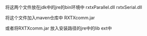 
将这两个文件放在jdk中的jre的bin环境中
rxtxParallel.dll
rxtxSerial.dll

将这个文件加入maven仓库中
RXTXcomm.jar

或者将RXTXcomm.jar
放入安装路径的jre中的lib ext中

